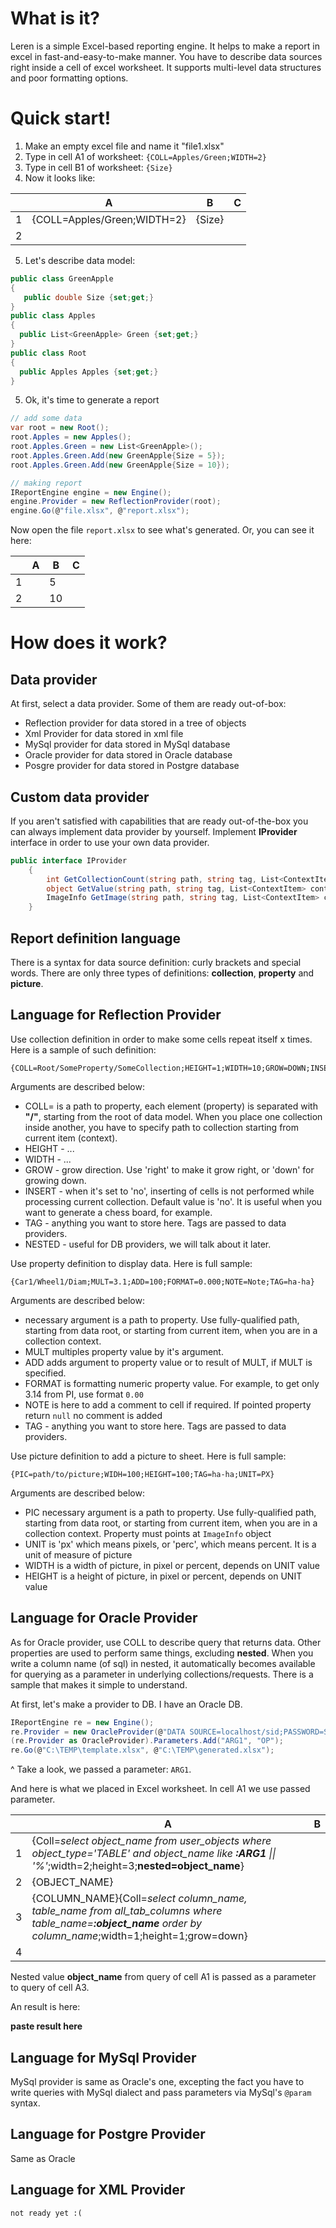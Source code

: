 # What is it?
Leren is a simple Excel-based reporting engine. It helps to make a report in excel in fast-and-easy-to-make manner. You have to describe data sources right inside a cell of excel worksheet. It supports multi-level data structures and poor formatting options.

# Quick start!
1. Make an empty excel file and name it "file1.xlsx"
2. Type in cell A1 of worksheet: `{COLL=Apples/Green;WIDTH=2}`
3. Type in cell B1 of worksheet: `{Size}`
4. Now it looks like:  

|   |                       A                   |   B    |   C   |
|---|-------------------------------------------|--------|-------|
| 1 | {COLL=Apples/Green;WIDTH=2}               | {Size} |       |
| 2 |                                           |        |       |

5. Let's describe data model:
```c#
public class GreenApple
{
   public double Size {set;get;}
}
public class Apples
{
  public List<GreenApple> Green {set;get;}
}
public class Root
{
  public Apples Apples {set;get;}
}
```
5. Ok, it's time to generate a report
```c#
// add some data
var root = new Root();
root.Apples = new Apples();
root.Apples.Green = new List<GreenApple>();
root.Apples.Green.Add(new GreenApple{Size = 5});
root.Apples.Green.Add(new GreenApple{Size = 10});

// making report
IReportEngine engine = new Engine();
engine.Provider = new ReflectionProvider(root);
engine.Go(@"file.xlsx", @"report.xlsx");
```
Now open the file `report.xlsx` to see what's generated. Or, you can see it here:

|   |                       A                   |   B    |   C   |
|---|-------------------------------------------|--------|-------|
| 1 |                                           | 5      |       |
| 2 |                                           | 10     |       |

# How does it work?

## Data provider
At first, select a data provider. Some of them are ready out-of-box:
- Reflection provider for data stored in a tree of objects
- Xml Provider for data stored in xml file
- MySql provider for data stored in MySql database
- Oracle provider for data stored in Oracle database
- Posgre provider for data stored in Postgre database

## Custom data provider
If you aren't satisfied with capabilities that are ready out-of-the-box you can always implement data provider by yourself. Implement **IProvider** interface in order to use your own data provider.

```c#
public interface IProvider
    {
        int GetCollectionCount(string path, string tag, List<ContextItem> context);
        object GetValue(string path, string tag, List<ContextItem> context);
        ImageInfo GetImage(string path, string tag, List<ContextItem> context);
    }
```
## Report definition language
There is a syntax for data source definition: curly brackets and special words. There are only three types of definitions: **collection**, **property** and **picture**.

## Language for Reflection Provider

Use collection definition in order to make some cells repeat itself x times. Here is a sample of such definition:
```
{COLL=Root/SomeProperty/SomeCollection;HEIGHT=1;WIDTH=10;GROW=DOWN;INSERT=YES;TAG=sometag}
```
Arguments are described below:
- COLL= is a path to property, each element (property) is separated with **"/"**, starting from the root of data model. When you place one collection inside another, you have to specify path to collection starting from current item (context).
- HEIGHT - ...
- WIDTH - ...
- GROW - grow direction. Use 'right' to make it grow right, or 'down' for growing down.
- INSERT - when it's set to 'no', inserting of cells is not performed while processing current collection. Default value is 'no'. It is useful when you want to generate a chess board, for example.
- TAG - anything you want to store here. Tags are passed to data providers.
- NESTED - useful for DB providers, we will talk about it later.

Use property definition to display data. Here is full sample:
```
{Car1/Wheel1/Diam;MULT=3.1;ADD=100;FORMAT=0.000;NOTE=Note;TAG=ha-ha}
```
Arguments are described below:
- necessary argument is a path to property. Use fully-qualified path, starting from data root, or starting from current item, when you are in a collection context.
- MULT multiples property value by it's argument.
- ADD adds argument to property value or to result of MULT, if MULT is specified.
- FORMAT is formatting numeric property value. For example, to get only 3.14 from PI, use format `0.00`
- NOTE is here to add a comment to cell if required. If pointed property return `null` no comment is added
- TAG - anything you want to store here. Tags are passed to data providers.

Use picture definition to add a picture to sheet. Here is full sample:

```
{PIC=path/to/picture;WIDH=100;HEIGHT=100;TAG=ha-ha;UNIT=PX}
```

Arguments are described below:

- PIC necessary argument is a path to property. Use fully-qualified path, starting from data root, or starting from current item, when you are in a collection context. Property must points at `ImageInfo` object
- UNIT is 'px' which means pixels, or 'perc', which means percent. It is a unit of measure of picture
- WIDTH is a width of picture, in pixel or percent, depends on UNIT value
- HEIGHT is a height of picture, in pixel or percent, depends on UNIT value

## Language for Oracle Provider

As for Oracle provider, use COLL to describe query that returns data. Other properties are used to perform same things, excluding **nested**. When you write a column name (of sql) in nested, it automatically becomes available for querying as a parameter in underlying collections/requests. There is a sample that makes it simple to understand.

At first, let's make a provider to DB. I have an Oracle DB.
```c#
IReportEngine re = new Engine();
re.Provider = new OracleProvider(@"DATA SOURCE=localhost/sid;PASSWORD=SWORDFISH;PERSIST SECURITY INFO=True;USER ID=JOHN");
(re.Provider as OracleProvider).Parameters.Add("ARG1", "OP");
re.Go(@"C:\TEMP\template.xlsx", @"C:\TEMP\generated.xlsx");
```
^ Take a look, we passed a parameter: `ARG1`.

And here is what we placed in Excel worksheet. In cell A1 we use passed parameter.

|   |                       A                     | B |
|---|---------------------------------------------|---|
| 1 | {Coll=*select object_name from user_objects where object_type='TABLE' and object_name like **:ARG1** \|\| '%'*;width=2;height=3;**nested=object_name**} |   |
| 2 | {OBJECT_NAME} |   |
| 3 | {COLUMN_NAME}{Coll=*select column_name, table_name from all_tab_columns where table_name=**:object_name** order by column_name*;width=1;height=1;grow=down} |   |
| 4 |                                             |   |

Nested value **object_name** from query of cell A1 is passed as a parameter to query of cell A3.

An result is here:

**paste result here**

## Language for MySql Provider

MySql provider is same as Oracle's one, excepting the fact you have to write queries with MySql dialect and pass parameters via MySql's `@param` syntax.

## Language for Postgre Provider

Same as Oracle

## Language for XML Provider

```not ready yet :( ```




